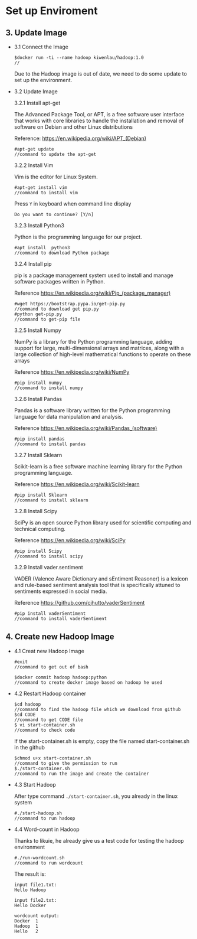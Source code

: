 # Set up Enviroment

## 3. Update Image 

* 3.1 Connect the Image

	```
	$docker run -ti --name hadoop kiwenlau/hadoop:1.0
	//
	```
	Due to the Hadoop image is out of date, we need to do some update to set up the environment.
	
* 3.2 Update Image

	3.2.1 Install apt-get
	
	The Advanced Package Tool, or APT, is a free software user interface that works with core libraries to handle the installation and removal of software on Debian and other Linux distributions
	
	Reference: https://en.wikipedia.org/wiki/APT_(Debian)
	```
	#apt-get update
 	//command to update the apt-get
	```
	
	3.2.2 Install Vim

	Vim is the editor for Linux System. 
	```
	#apt-get install vim
	//command to install vim
 	```
	Press `Y` in keyboard when command line display
	```
	Do you want to continue? [Y/n]
	```

	3.2.3 Install Python3
	
	Python is the programming language for our project.
   	```
   	#apt install  python3
   	//command to download Python package
   	```
	
	3.2.4 Install pip
	
	pip is a package management system used to install and manage software packages written in Python. 
	
	Reference https://en.wikipedia.org/wiki/Pip_(package_manager)
	```
	#wget https://bootstrap.pypa.io/get-pip.py
	//command to download get pip.py 
	#python get-pip.py
	//command to get-pip file
	```
	
	3.2.5 Install Numpy
	
	NumPy is a library for the Python programming language, adding support for large, multi-dimensional arrays and matrices, along with a large collection of high-level mathematical functions to operate on these arrays
	
	Reference https://en.wikipedia.org/wiki/NumPy
	```
	#pip install numpy
	//command to install numpy
	```
	
	3.2.6 Install Pandas
	
	Pandas is a software library written for the Python programming language for data manipulation and analysis.
	
	Reference https://en.wikipedia.org/wiki/Pandas_(software)
	```
	#pip install pandas
	//command to install pandas
	```
	
	3.2.7 Install Sklearn
	
	Scikit-learn is a free software machine learning library for the Python programming language.
	
	Reference https://en.wikipedia.org/wiki/Scikit-learn
	```
	#pip install Sklearn
	//command to install sklearn
	```
	
	3.2.8 Install Scipy
	
	SciPy is an open source Python library used for scientific computing and technical computing.
	
	Reference https://en.wikipedia.org/wiki/SciPy
	```
	#pip install Scipy
	//command to install scipy
	```
	
	3.2.9 Install vader.sentiment
	
	VADER (Valence Aware Dictionary and sEntiment Reasoner) is a lexicon and rule-based sentiment analysis tool that is specifically attuned to sentiments expressed in social media. 
	
	Reference https://github.com/cjhutto/vaderSentiment
	```
	#pip install vaderSentiment
	//command to install vaderSentiment
	```

## 4. Create new Hadoop Image

* 4.1 Creat new Hadoop Image

	```
	#exit
	//command to get out of bash 
	```
	```
	$docker commit hadoop hadoop:python
	//command to create docker image based on hadoop he used
	```
	
* 4.2 Restart Hadoop container

	```
	$cd hadoop
	//command to find the hadoop file which we download from github
	$cd CODE
	//command to get CODE file
	$ vi start-container.sh
	//command to check code
	```
	If the start-container.sh is empty, copy the file named start-container.sh in the github
	```
	$chmod u+x start-container.sh
	//command to give the permission to run 
	$./start-container.sh
	//command to run the image and create the container
	```

* 4.3 Start Hadoop

	After type command `./start-container.sh`, you already in the linux system
	```
	#./start-hadoop.sh
	//command to run hadoop
	```
	
* 4.4 Word-count in Hadoop

	Thanks to likuie, he already give us a test code for testing the hadoop environment
	```
	#./run-wordcount.sh
	//command to run wordcount
	```
	The result is:
	```
	input file1.txt:
	Hello Hadoop

	input file2.txt:
	Hello Docker

	wordcount output:
	Docker	1
	Hadoop	1
	Hello	2
	```
